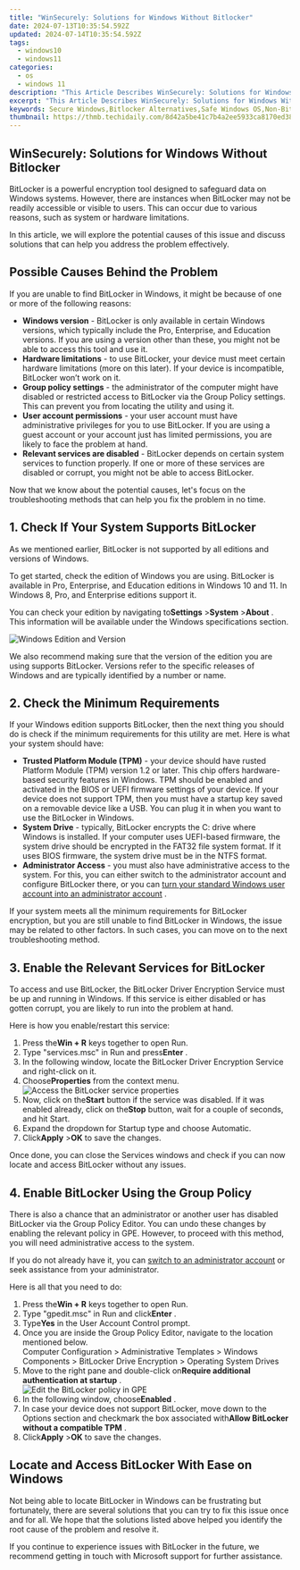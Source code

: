 ```yaml
---
title: "WinSecurely: Solutions for Windows Without Bitlocker"
date: 2024-07-13T10:35:54.592Z
updated: 2024-07-14T10:35:54.592Z
tags:
  - windows10
  - windows11
categories:
  - os
  - windows 11
description: "This Article Describes WinSecurely: Solutions for Windows Without Bitlocker"
excerpt: "This Article Describes WinSecurely: Solutions for Windows Without Bitlocker"
keywords: Secure Windows,Bitlocker Alternatives,Safe Windows OS,Non-Bitlocker Fixes,Passwordless Security,Encrypted Free Windows,Windows Protection Plans
thumbnail: https://thmb.techidaily.com/8d42a5be41c7b4a2ee5933ca8170ed38361404ba710cadb2872cd630ac7e122c.jpg
---
```


## WinSecurely: Solutions for Windows Without Bitlocker

 BitLocker is a powerful encryption tool designed to safeguard data on Windows systems. However, there are instances when BitLocker may not be readily accessible or visible to users. This can occur due to various reasons, such as system or hardware limitations.

 In this article, we will explore the potential causes of this issue and discuss solutions that can help you address the problem effectively.

## Possible Causes Behind the Problem

 If you are unable to find BitLocker in Windows, it might be because of one or more of the following reasons:

* **Windows version** \- BitLocker is only available in certain Windows versions, which typically include the Pro, Enterprise, and Education versions. If you are using a version other than these, you might not be able to access this tool and use it.
* **Hardware limitations** \- to use BitLocker, your device must meet certain hardware limitations (more on this later). If your device is incompatible, BitLocker won’t work on it.
* **Group policy settings** \- the administrator of the computer might have disabled or restricted access to BitLocker via the Group Policy settings. This can prevent you from locating the utility and using it.
* **User account permissions** \- your user account must have administrative privileges for you to use BitLocker. If you are using a guest account or your account just has limited permissions, you are likely to face the problem at hand.
* **Relevant services are disabled** \- BitLocker depends on certain system services to function properly. If one or more of these services are disabled or corrupt, you might not be able to access BitLocker.

 Now that we know about the potential causes, let's focus on the troubleshooting methods that can help you fix the problem in no time.

## 1\. Check If Your System Supports BitLocker

 As we mentioned earlier, BitLocker is not supported by all editions and versions of Windows.

 To get started, check the edition of Windows you are using. BitLocker is available in Pro, Enterprise, and Education editions in Windows 10 and 11\. In Windows 8, Pro, and Enterprise editions support it.

 You can check your edition by navigating to**Settings** \>**System** \>**About** . This information will be available under the Windows specifications section.

![Windows Edition and Version](https://static1.makeuseofimages.com/wordpress/wp-content/uploads/2023/04/windows-edition.jpg)

 We also recommend making sure that the version of the edition you are using supports BitLocker. Versions refer to the specific releases of Windows and are typically identified by a number or name.

## 2\. Check the Minimum Requirements

 If your Windows edition supports BitLocker, then the next thing you should do is check if the minimum requirements for this utility are met. Here is what your system should have:

* **Trusted Platform Module (TPM)** \- your device should have rusted Platform Module (TPM) version 1.2 or later. This chip offers hardware-based security features in Windows. TPM should be enabled and activated in the BIOS or UEFI firmware settings of your device. If your device does not support TPM, then you must have a startup key saved on a removable device like a USB. You can plug it in when you want to use the BitLocker in Windows.
* **System Drive** \- typically, BitLocker encrypts the C: drive where Windows is installed. If your computer uses UEFI-based firmware, the system drive should be encrypted in the FAT32 file system format. If it uses BIOS firmware, the system drive must be in the NTFS format.
* **Administrator Access** \- you must also have administrative access to the system. For this, you can either switch to the administrator account and configure BitLocker there, or you can [turn your standard Windows user account into an administrator account](https://www.makeuseof.com/windows-standard-adminstrator-account-differences/) .

 If your system meets all the minimum requirements for BitLocker encryption, but you are still unable to find BitLocker in Windows, the issue may be related to other factors. In such cases, you can move on to the next troubleshooting method.

## 3\. Enable the Relevant Services for BitLocker

 To access and use BitLocker, the BitLocker Driver Encryption Service must be up and running in Windows. If this service is either disabled or has gotten corrupt, you are likely to run into the problem at hand.

Here is how you enable/restart this service:

1. Press the**Win + R** keys together to open Run.
2. Type "services.msc" in Run and press**Enter** .
3. In the following window, locate the BitLocker Driver Encryption Service and right-click on it.
4. Choose**Properties** from the context menu.  
![Access the BitLocker service properties](https://static1.makeuseofimages.com/wordpress/wp-content/uploads/2023/04/bitlocker-service.jpg)
5. Now, click on the**Start** button if the service was disabled. If it was enabled already, click on the**Stop** button, wait for a couple of seconds, and hit Start.
6. Expand the dropdown for Startup type and choose Automatic.
7. Click**Apply** \>**OK** to save the changes.

 Once done, you can close the Services windows and check if you can now locate and access BitLocker without any issues.

## 4\. Enable BitLocker Using the Group Policy

 There is also a chance that an administrator or another user has disabled BitLocker via the Group Policy Editor. You can undo these changes by enabling the relevant policy in GPE. However, to proceed with this method, you will need administrative access to the system.

 If you do not already have it, you can [switch to an administrator account](https://www.makeuseof.com/tag/windows-administrator-account-everything-need-know/) or seek assistance from your administrator.

Here is all that you need to do:

1. Press the**Win + R** keys together to open Run.
2. Type "gpedit.msc" in Run and click**Enter** .
3. Type**Yes** in the User Account Control prompt.
4. Once you are inside the Group Policy Editor, navigate to the location mentioned below.  
Computer Configuration > Administrative Templates > Windows Components > BitLocker Drive Encryption > Operating System Drives
5. Move to the right pane and double-click on**Require additional authentication at startup** .  
![Edit the BitLocker policy in GPE](https://static1.makeuseofimages.com/wordpress/wp-content/uploads/2023/04/edit-group-policy.jpg)
6. In the following window, choose**Enabled** .
7. In case your device does not support BitLocker, move down to the Options section and checkmark the box associated with**Allow BitLocker without a compatible TPM** .
8. Click**Apply** \>**OK** to save the changes.

## Locate and Access BitLocker With Ease on Windows

 Not being able to locate BitLocker in Windows can be frustrating but fortunately, there are several solutions that you can try to fix this issue once and for all. We hope that the solutions listed above helped you identify the root cause of the problem and resolve it.

 If you continue to experience issues with BitLocker in the future, we recommend getting in touch with Microsoft support for further assistance.


<ins class="adsbygoogle"
     style="display:block"
     data-ad-format="autorelaxed"
     data-ad-client="ca-pub-7571918770474297"
     data-ad-slot="1223367746"></ins>



<ins class="adsbygoogle"
     style="display:block"
     data-ad-client="ca-pub-7571918770474297"
     data-ad-slot="8358498916"
     data-ad-format="auto"
     data-full-width-responsive="true"></ins>




